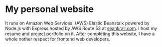 # My personal website #
It runs on Amazon Web Services' (AWS) Elastic Beanstalk powered by Node.js with Express hosted by AWS Route 53 at [seankrail.com](http://seankrail.com). I host my resume and project portfolio on it. After completing this website, I have a whole nother respect for frontend web developers.
